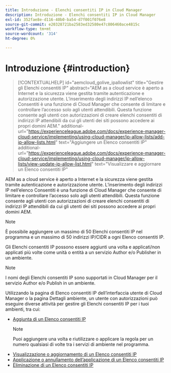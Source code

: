 ```yaml
---
title: Introduzione - Elenchi consentiti IP in Cloud Manager
description: Introduzione - Elenchi consentiti IP in Cloud Manager
exl-id: 352fae8e-d116-40b0-ba54-d7f001f076e8
source-git-commit: e20328721ba2583ed32580e47c806460ace4815c
workflow-type: tm+mt
source-wordcount: '314'
ht-degree: 0%

---
```


# Introduzione {#introduction}

>[!CONTEXTUALHELP]
>id="aemcloud_golive_ipallowlist"
>title="Gestire gli Elenchi consentiti IP"
>abstract="AEM as a cloud service è aperto a Internet e la sicurezza viene gestita tramite autenticazione e autorizzazione utente. L’inserimento degli indirizzi IP nell’elenco Consentiti è una funzione di Cloud Manager che consente di limitare e controllare l’accesso solo agli utenti attendibili. Questa funzione consente agli utenti con autorizzazioni di creare elenchi consentiti di indirizzi IP attendibili da cui gli utenti dei siti possono accedere ai propri domini AEM."
>additional-url="https://experienceleague.adobe.com/docs/experience-manager-cloud-service/implementing/using-cloud-manager/ip-allow-lists/add-ip-allow-lists.html" text="Aggiungere un Elenco consentiti IP"
>additional-url="https://experienceleague.adobe.com/docs/experience-manager-cloud-service/implementing/using-cloud-manager/ip-allow-lists/view-update-ip-allow-list.html" text="Visualizzare e aggiornare un Elenco consentiti IP"

AEM as a cloud service è aperto a Internet e la sicurezza viene gestita tramite autenticazione e autorizzazione utente. L’inserimento degli indirizzi IP nell’elenco Consentiti è una funzione di Cloud Manager che consente di limitare e controllare l’accesso solo agli utenti attendibili. Questa funzione consente agli utenti con autorizzazioni di creare elenchi consentiti di indirizzi IP attendibili da cui gli utenti dei siti possono accedere ai propri domini AEM.

>[!NOTE]
>È possibile aggiungere un massimo di 50 Elenchi consentiti IP nel programma e un massimo di 50 indirizzi IP/CIDR a ogni Elenco consentiti IP.

Gli Elenchi consentiti IP possono essere aggiunti una volta e applicati/non applicati più volte come unità o entità a un servizio Author e/o Publisher in un ambiente.

>[!NOTE]
>I nomi degli Elenchi consentiti IP sono supportati in Cloud Manager per il servizio Author e/o Publish in un ambiente.

Utilizzando la pagina di Elenco consentiti IP dell’interfaccia utente di Cloud Manager o la pagina Dettagli ambiente, un utente con autorizzazioni può eseguire diverse attività per gestire gli Elenchi consentiti IP per i tuoi ambienti, tra cui:

* [Aggiunta di un Elenco consentiti IP](/help/implementing/cloud-manager/ip-allow-lists/add-ip-allow-lists.md)
   >[!NOTE]
   > Puoi aggiungere una volta e riutilizzare o applicare la regola per un numero qualsiasi di volte tra i servizi di ambiente nel programma.
* [Visualizzazione o aggiornamento di un Elenco consentiti IP](/help/implementing/cloud-manager/ip-allow-lists/view-update-ip-allow-list.md)
* [Applicazione o annullamento dell’applicazione di un Elenco consentiti IP](/help/implementing/cloud-manager/ip-allow-lists/apply-allow-list.md)
* [Eliminazione di un Elenco consentiti IP](/help/implementing/cloud-manager/ip-allow-lists/delete-ip-allow-list.md)
